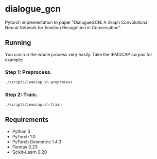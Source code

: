 # dialogue_gcn
Pytorch implementation to paper "DialogueGCN: A Graph Convolutional Neural Network for Emotion Recognition in Conversation". 

## Running
You can run the whole process very easily. Take the IEMOCAP corpus for example:

### Step 1: Preprocess.
```bash
./scripts/iemocap.sh preprocess
```

### Step 2: Train.
```bash
./scripts/iemocap.sh train
```

## Requirements
* Python 3
* PyTorch 1.0
* PyTorch Geometric 1.4.3
* Pandas 0.23
* Scikit-Learn 0.20
